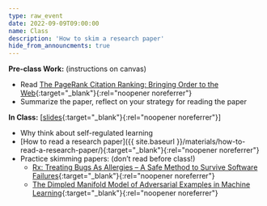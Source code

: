 ```yaml
---
type: raw_event
date: 2022-09-09T09:00:00
name: Class
description: 'How to skim a research paper'
hide_from_announcments: true
---
```


**Pre-class Work:** (instructions on canvas)
* Read [The PageRank Citation Ranking: Bringing Order to the Web](http://ilpubs.stanford.edu:8090/422/1/1999-66.pdf){:target="_blank"}{:rel="noopener noreferrer"}
* Summarize the paper, reflect on your strategy for reading the paper

**In Class:** \[[slides]([TODO](https://docs.google.com/presentation/d/1ozxDCtxtJazExXUSXMoHevyGc4uW_nogVjRc1n2qxHU/edit?usp=sharing)){:target="_blank"}{:rel="noopener noreferrer"}\]
* Why think about self-regulated learning
* [How to read a research paper]({{ site.baseurl }}/materials/how-to-read-a-research-paper/){:target="_blank"}{:rel="noopener noreferrer"}
* Practice skimming papers: (don’t read before class!)
  * [Rx: Treating Bugs As Allergies – A Safe Method to Survive Software Failures](https://www.cs.purdue.edu/homes/xyzhang/fall07/Papers/Rx-SOSP05.pdf){:target="_blank"}{:rel="noopener noreferrer"}
  * [The Dimpled Manifold Model of Adversarial Examples in Machine Learning](https://arxiv.org/abs/2106.10151){:target="_blank"}{:rel="noopener noreferrer"}
